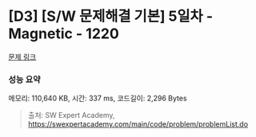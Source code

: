 # [D3] [S/W 문제해결 기본] 5일차 - Magnetic - 1220 

[문제 링크](https://swexpertacademy.com/main/code/problem/problemDetail.do?contestProbId=AV14hwZqABsCFAYD) 

### 성능 요약

메모리: 110,640 KB, 시간: 337 ms, 코드길이: 2,296 Bytes



> 출처: SW Expert Academy, https://swexpertacademy.com/main/code/problem/problemList.do